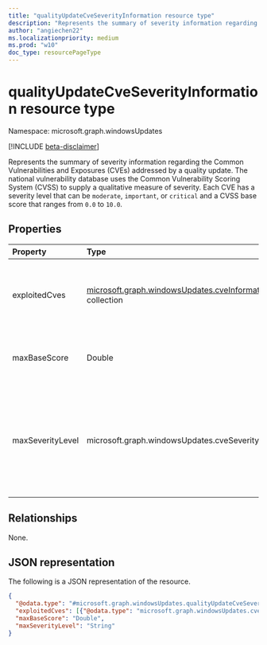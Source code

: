 ```yaml
---
title: "qualityUpdateCveSeverityInformation resource type"
description: "Represents the summary of severity information regarding the Common Vulnerabilities and Exposures (CVEs) addressed by a quality update."
author: "angiechen22"
ms.localizationpriority: medium
ms.prod: "w10"
doc_type: resourcePageType
---
```


# qualityUpdateCveSeverityInformation resource type

Namespace: microsoft.graph.windowsUpdates

[!INCLUDE [beta-disclaimer](../../includes/beta-disclaimer.md)]

Represents the summary of severity information regarding the Common Vulnerabilities and Exposures (CVEs) addressed by a quality update. The national vulnerability database uses the Common Vulnerability Scoring System (CVSS) to supply a qualitative measure of severity. Each CVE has a severity level that can be `moderate`, `important`, or `critical` and a CVSS base score that ranges from `0.0` to `10.0`.

## Properties

|Property|Type|Description|
|:---|:---|:---|
|exploitedCves|[microsoft.graph.windowsUpdates.cveInformation](../resources/windowsupdates-cveinformation.md) collection| Collection of information about each publicly exploited vulnerability addressed in the quality update.|
|maxBaseScore|Double|Highest base score that occurs of any CVE addressed by the quality update. Read-only.|
|maxSeverityLevel|microsoft.graph.windowsUpdates.cveSeverityLevel| Highest severity level that occurs of any CVE addressed by the quality update. Possible values are: `critical`, `important`, `moderate`, `unknownFutureValue`. Read-only.|

## Relationships

None.

## JSON representation

The following is a JSON representation of the resource.
<!-- {
  "blockType": "resource",
  "@odata.type": "microsoft.graph.windowsUpdates.qualityUpdateCveSeverityInformation"
}
-->
``` json
{
  "@odata.type": "#microsoft.graph.windowsUpdates.qualityUpdateCveSeverityInformation",
  "exploitedCves": [{"@odata.type": "microsoft.graph.windowsUpdates.cveInformation"}],
  "maxBaseScore": "Double",
  "maxSeverityLevel": "String"
}
```
